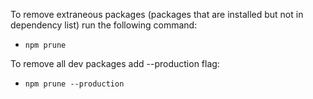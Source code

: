To remove extraneous packages (packages that are installed but not in dependency list) run the following command:
- `npm prune`

To remove all dev packages add --production flag:
- `npm prune --production`